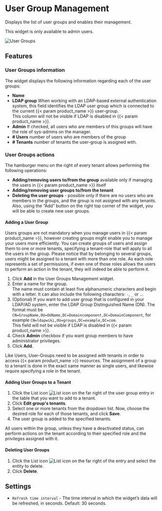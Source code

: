# User Group Management
Displays the list of user groups and enables their management.

<div class="ui message info">
This widget is only available to admin users.
</div>

![User Groups]( /images/ui/widgets/usergroups-mgmt.png )

## Features

### User Groups information

The widget displays the following information regarding each of the user groups:

* **Name**
* **LDAP group** When working with an LDAP-based external authentication system, this field identifies the LDAP user group which is connected to the current {{< param product_name >}} user-group.   
   This column will not be visible if LDAP is disabled in {{< param product_name >}}.
* **Admin** If checked, all users who are members of this groups will have the role of sys-admins on the manager.
* **# Users** number of users who are members of the group
* **# Tenants** number of tenants the user-group is assigned with.


### User Groups actions

The hamburger menu on the right of every tenant allows performing the following operations:

* **Adding/removing users to/from the group** available only if managing the users in {{< param product_name >}} itself
* **Adding/removing user groups to/from the tenant**
* **Deleting the user groups** - possible only if there are no users who are members in the groups, and the group is not assigned with any tenants.
Also, using the “Add” button on the right top corner of the widget, you will be able to create new user groups.


#### Adding a User Group

Users groups are not mandatory when you manage users in {{< param product_name >}}, however creating groups might enable you to manage your users more efficiently. You can create groups of users and assign them to one or more tenants, specifying a tenant-role that will apply to all the users in the group.
Please notice that by belonging to several groups, users might be assigned to a tenant with more than one role. As each role represents a set of permissions, if even one of those roles allows the users to perform an action in the tenant, they will indeed be able to perform it.

1. Click **Add** in the User Groups Management widget.
2. Enter a name for the group.   
   The name must contain at least five alphanumeric characters and begin with a letter. It can also include the following characters: `-`, `_` or `.`.
3. (Optional) If you want to add user group that is configured in your LDAP/AD system, enter the LDAP Group Distinguished Name (DN). The format must be `CN=GroupName,OU=OUName,DC=Domaincomponent,DC=DomainComponent`, for example `CN=ldapwiki,OU=groups,DC=example,DC=com`.   
   This field will not be visible if LDAP is disabled in {{< param product_name >}}.
4. Check **Admin** checkbox if you want group members to have administrator privileges.
5. Click **Add**.

Like Users, User-Groups need to be assigned with tenants in order to access {{< param product_name >}} resources. The assignment of a group to a tenant is done in the exact same manner as single users, and likewise require specifying a role in the tenant.


#### Adding User Groups to a Tenant

1. Click the List icon ![List icon]( /images/ui/icons/list-icon.png ) on the far right of the user group entry in the table that you want to add to a tenant.
2. Click **Edit group's tenants**.
3. Select one or more tenants from the dropdown list. Now, choose the desired role for each of those tenants, and click **Save**.
4. The user group is added to the specified tenants.   

All users within the group, unless they have a deactivated status, can perform actions on the tenant according to their specified role and the privileges assigned with it.


#### Deleting User Groups

1. Click the List icon ![List icon]( /images/ui/icons/list-icon.png ) on the far right of the entry and select the entity to delete.
2. Click **Delete**.   


## Settings

* `Refresh time interval` - The time interval in which the widget’s data will be refreshed, in seconds. Default: 30 seconds.
